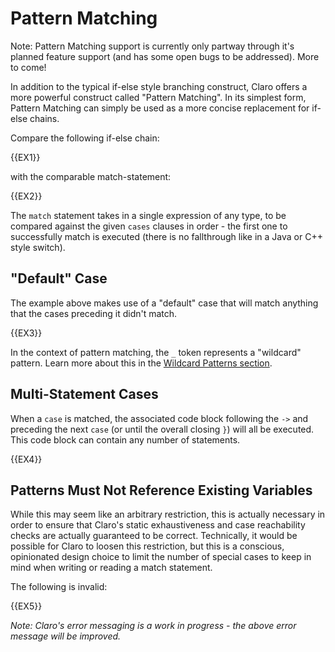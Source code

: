# Pattern Matching

<div class="warning">
Note: Pattern Matching support is currently only partway through it's planned feature support (and has some open bugs to
be addressed). More to come!
</div>

In addition to the typical if-else style branching construct, Claro offers a more powerful construct called "Pattern 
Matching". In its simplest form, Pattern Matching can simply be used as a more concise replacement for if-else chains.

Compare the following if-else chain:

{{EX1}}

with the comparable match-statement:

{{EX2}}

The `match` statement takes in a single expression of any type, to be compared against the given `cases` clauses in 
order - the first one to successfully match is executed (there is no fallthrough like in a Java or C++ style switch).

## "Default" Case

The example above makes use of a "default" case that will match anything that the cases preceding it didn't match.

{{EX3}}

In the context of pattern matching, the `_` token represents a "wildcard" pattern. Learn more about this in the 
[Wildcard Patterns section](./wildcards/wildcards.generated_docs.md).

## Multi-Statement Cases

When a `case` is matched, the associated code block following the `->` and preceding the next `case` (or until the 
overall closing `}`) will all be executed. This code block can contain any number of statements.

{{EX4}}

## Patterns Must Not Reference Existing Variables

<div class="warning">
While this may seem like an arbitrary restriction, this is actually necessary in order to ensure that Claro's static
exhaustiveness and case reachability checks are actually guaranteed to be correct. Technically, it would be possible for
Claro to loosen this restriction, but this is a conscious, opinionated design choice to limit the number of special 
cases to keep in mind when writing or reading a match statement.
</div>

The following is invalid:

{{EX5}}

_Note: Claro's error messaging is a work in progress - the above error message will be improved._